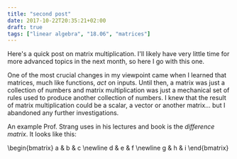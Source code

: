 ```yaml
---
title: "second post"
date: 2017-10-22T20:35:21+02:00
draft: true
tags: ["linear algebra", "18.06", "matrices"]
---
```


Here's a quick post on matrix multiplication. I'll likely have very little time for more advanced topics in the next month, so here I go with this one.

One of the most crucial changes in my viewpoint came when I learned that matrices, much like functions, _act_ on inputs. Until then, a matrix was just a collection of numbers and matrix multiplication was just a mechanical set of rules used to produce another collection of numbers. I knew that the result of matrix multiplication could be a scalar, a vector or another matrix... but I abandoned any further investigations.

An example Prof. Strang uses in his lectures and book is the _difference matrix_. It looks like this:



 \begin{bmatrix}
  a & b & c \newline
  d & e & f \newline
  g & h & i
 \end{bmatrix}


